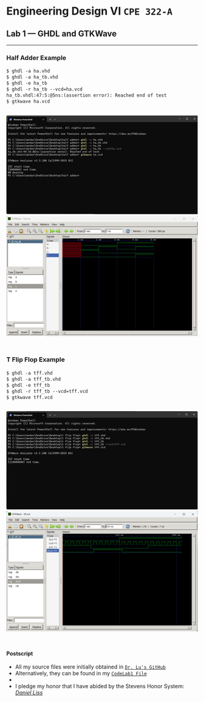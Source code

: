 # Engineering Design VI `CPE 322-A`
## Lab 1 — GHDL and GTKWave
---
### Half Adder Example
```Half Adder CMD
$ ghdl -a ha.vhd
$ ghdl -a ha_tb.vhd
$ ghdl -e ha_tb
$ ghdl -r ha_tb --vcd=ha.vcd
ha_tb.vhdl:47:5:@5ns:(assertion error): Reached end of test
$ gtkwave ha.vcd
```
![Half Adder Powershell](https://github.com/UsuarioDelNet/EngineeringDesign6/blob/main/Labs/Lab1/SourcesLab1/HaPowershell.png)
![GTKWave Half Adder](https://github.com/UsuarioDelNet/EngineeringDesign6/blob/main/Labs/Lab1/SourcesLab1/GTKWaveHa.png)
<br />
<br />
---
### T Flip Flop Example
```T Flip Flop CMD
$ ghdl -a tff.vhd
$ ghdl -a tff_tb.vhd
$ ghdl -e tff_tb
$ ghdl -r tff_tb --vcd=tff.vcd
$ gtkwave tff.vcd
```
![T Flip Flop Powershell](https://github.com/UsuarioDelNet/EngineeringDesign6/blob/main/Labs/Lab1/SourcesLab1/TffPowershell.png)
![GTKWave T Flip Flop](https://github.com/UsuarioDelNet/EngineeringDesign6/blob/main/Labs/Lab1/SourcesLab1/GTKWaveTff.png)
<br />
<br />
---
#### Postscript
- All my source files were initially obtained in [`Dr. Lu's GitHub`](https://github.com/kevinwlu/dsd/tree/master/ghdl)
- Alternatively, they can be found in my [`CodeLab1 File`](https://github.com/UsuarioDelNet/EngineeringDesign6/tree/main/Labs/Lab1/CodeLab1)
-
- I pledge my honor that I have abided by the Stevens Honor System:<ins>  *Daniel Liss*   </ins>
